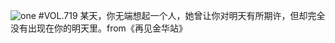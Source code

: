 ![one](http://image.wufazhuce.com/Fghd3-1JsfUOXoc5EN4oDSrbUT93)
#VOL.719
某天，你无端想起一个人，她曾让你对明天有所期许，但却完全没有出现在你的明天里。from《再见金华站》